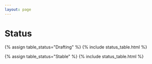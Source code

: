 ```yaml
---
layout: page
---
```


# Status

{% assign table_status="Drafting" %}
{% include status_table.html %}

{% assign table_status="Stable" %}
{% include status_table.html %}
